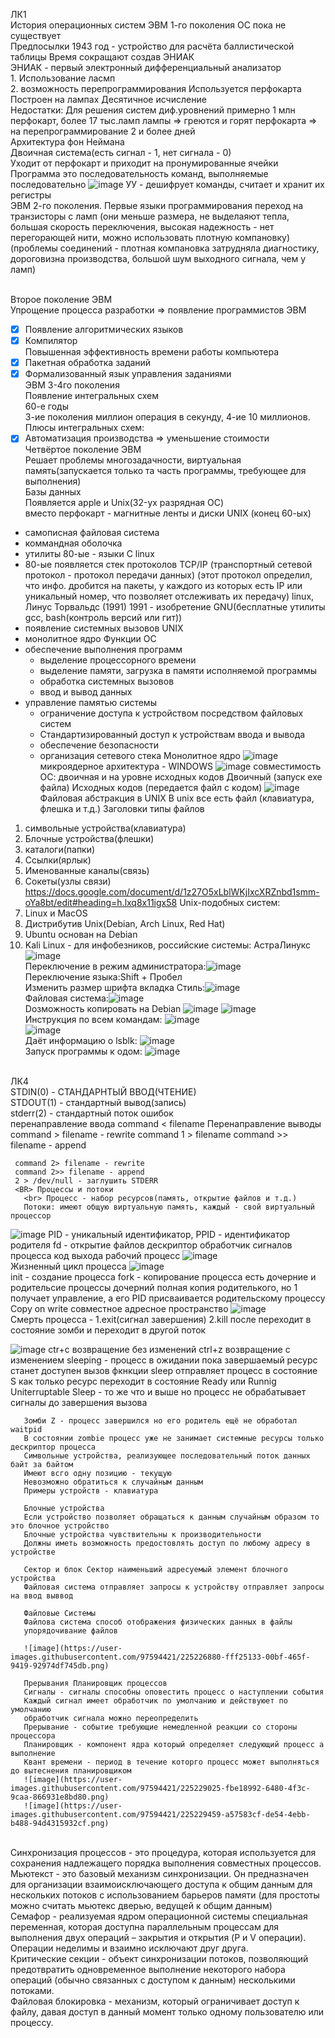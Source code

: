ЛК1
<br> История операционных систем
ЭВМ 1-го поколения ОС пока не существует
<br> Предпосылки
1943 год - устройство для расчёта баллистической таблицы
Время сокращают создав ЭНИАК
<br> ЭНИАК - первый электронный дифференциальный анализатор
<br> 1. Использование ласмп
<br> 2. возможность перепрограммирования
Используется перфокарта  
Построен на лампах 
Десятичное исчисление 
<br> Недостатки:
Для решения систем диф.уровнений примерно 1 млн перфокарт, более 17 тыс.ламп
лампы => греются и горят
перфокарта => на перепрограммирование 2 и более дней
<br> Архитектура фон Неймана
<br> Двоичная система(есть сигнал - 1, нет сигнала - 0)
<br> Уходит от перфокарт и приходит на пронумированные ячейки
<br> Программа это последовательность команд, выполняемые последовательно
![image](https://user-images.githubusercontent.com/97594123/213094532-9ae1a761-d2d5-4dd4-87b0-e73510be3407.png)
УУ - дешифрует команды, считает и хранит их регистры
<br> ЭВМ 2-го поколения. Первые языки программирования
переход на транзисторы с ламп (они меньше размера, не выделаяют тепла, большая скорость переключения, высокая надежность - нет перегорающей нити, можно использовать плотную компановку) (проблемы соединений - плотная компановка затрудняла диагностику, дороговизна производства, большой шум выходного сигнала, чем у ламп)

<br> Второе поколение ЭВМ
<BR> Упрощение процесса разработки => появление программистов ЭВМ
  - [X] Появление алгоритмических языков
  - [X] Компилятор
<br> Повышенная эффективность времени работы компьютера
  - [X] Пакетная обработка заданий
  - [X] Формализованный язык управления заданиями
 <BR> ЭВМ 3-4го поколения
 <br> Появление интегральных схем
 <br> 60-е годы
 <br> 3-ие поколения миллион операция в секунду, 4-ие 10 миллионов.
 <br> Плюсы интегральных схем:
   - [X] Автоматизация производства => уменьшение стоимости
 <BR> Четвёртое поколение ЭВМ
 <BR> Решает проблемы многозадачности, виртуальная память(запускается только та часть программы, требующее для выполнения)
 <br> Базы данных
 <br> Появляется apple и Unix(32-ух разрядная ОС)
 <br> вместо перфокарт - магнитные ленты и  диски
   UNIX (конец 60-ых)
   - самописная файловая система
   - коммандная оболочка
   - утилиты
   80-ые - языки С
   linux
   - 80-ые появляется стек протоколов TCP/IP (транспортный сетевой протокол - протокол передачи данных) (этот протокол определил, что инфо. дробится на пакеты, у каждого из которых есть IP или уникальный номер, что позволяет отслеживать их передачу)
  linux, Линус Торвальдс (1991)
   1991 - изобретение GNU(бесплатные утилиты gcc, bash(контроль версий или гит))
   - появление системных вызовов UNIX
   - монолитное ядро
   Функции ОС
   - обеспечение выполнения программ
     + выделение процессорного времени
     + выделение памяти, загрузка в памяти исполняемой программы
     + обработка системных вызовов
     + ввод и вывод данных
   - управление памятью системы
     + ограничение доступа к устройством посредством файловых систем
     + Стандартизированный доступ к устройствам ввода и вывода
     + обеспечение безопасности
     + организация сетевого стека
   Монолитное ядро
  ![image](https://user-images.githubusercontent.com/97594123/213101027-e74430f6-64e4-46be-87eb-659cf1f38b39.png)
микроядерное архитектура - WINDOWS
   ![image](https://user-images.githubusercontent.com/97594123/213101292-a25740af-e021-4859-bd75-1215f71fc751.png)
совместимость ОС: двоичная и на уровне исходных кодов
   Двоичный (запуск exe файла)
   Исходных кодов (передается файл с кодом)
   ![image](https://user-images.githubusercontent.com/97594123/213102124-3b51cc02-0f86-42f3-a3ca-63a653195936.png)
<BR> Файловая абстракция в UNIX
  В unix все есть файл (клавиатура, флешка и т.д.)
  Заголовки типы файлов
   1. символьные устройства(клавиатура)
   2. Блочные устройства(флешки)
   3. каталоги(папки)
   4. Ссылки(ярлык)
   5. Именованные каналы(связь)
   6. Сокеты(узлы связи)
<br>https://docs.google.com/document/d/1z27O5xLblWKjIxcXRZnbd1smm-oYa8bt/edit#heading=h.lxq8x11igx58
  Unix-подобных систем: 
  1. Linux и MacOS
  2. Дистрибутив Unix(Debian, Arch Linux, Red Hat)
  3. Ubuntu основан на Debian
  4. Kali Linux - для инфобезников, российские системы: АстраЛинукс
  ![image](https://user-images.githubusercontent.com/97594421/214224014-f27c808a-3a53-46fd-97a4-588063ead963.png)
<br>Переключение в режим администратора:![image](https://user-images.githubusercontent.com/97594421/214224118-c1c44a97-40ab-4541-9d22-bbd3a63bae2b.png)
<br>Переключение языка:Shift + Пробел
<br>Изменить размер шрифта вкладка Стиль:![image](https://user-images.githubusercontent.com/97594467/214225482-61b32e0c-0967-442e-bfd2-04f95e2f6aea.png)
<br>Файловая система:![image](https://user-images.githubusercontent.com/97594421/214225984-d64735a1-5de4-48c0-939c-caaf012d6f6c.png)
<br>Dозможность копировать на Debian ![image](https://user-images.githubusercontent.com/97594421/214226547-46a2a404-4c13-4356-ab9a-405977225243.png)
![image](https://user-images.githubusercontent.com/97594421/214227382-d9614760-4697-4184-b2fa-9f35d625592b.png)
<br>Инструкция по всем командам: ![image](https://user-images.githubusercontent.com/97594421/214227650-951928d4-c28d-4459-8c8d-a0b1bf59f6ef.png)
<br>![image](https://user-images.githubusercontent.com/97594421/214228342-7b853783-ebc9-4108-bfc5-9e47faeeb8e2.png)
<br>Даёт информацию о lsblk: ![image](https://user-images.githubusercontent.com/97594421/214228558-406991d0-36c4-4dba-b8b0-6cef7aff5b88.png)
<br>Запуск программы к одом: ![image](https://user-images.githubusercontent.com/97594421/214230599-8077ce52-2d2d-4a3f-8d9b-0f646ef1fc09.png)

<BR>ЛК4
 <BR> STDIN(0) - СТАНДАРНТЫЙ ВВОД(ЧТЕНИЕ)
   <BR> STDOUT(1) - стандартный вывод(запись)
     <br> stderr(2) - стандартный поток ошибок
     <br> перенаправление ввода command < filename
     Перенаправление выводы
     command > filename - rewrite
     command 1 > filename
     command >> filename - append
     
     command 2> filename - rewrite
     command 2>> filename - append
     2 > /dev/null - заглушить STDERR
     <BR> Процессы и потоки
       <br> Процесс - набор ресурсов(память, открытие файлов и т.д.)
       Потоки: имеют общую виртуальную память, каждый - свой виртуальный процессор
 ![image](https://user-images.githubusercontent.com/50214016/217463262-bbd36339-3f5b-42cc-b578-f38a777d8ac9.png)
 PID - уникальный идентификатор, PPID - идентификатор родителя
 fd - открытие файлов дескриптор
 обработчик сигналов процесса
       код выхода
       рабочий процесс
![image](https://user-images.githubusercontent.com/50214016/217465930-ed8fb357-523d-489a-be7f-3467dbce286a.png)
<br> Жизненный цикл процесса
![image](https://user-images.githubusercontent.com/50214016/217466145-46e7df29-85d5-4a9b-a17a-5204e475f5ee.png)
<br> 
init - создание процесса
fork - копирование процесса
есть дочерние и родительсие процессы
дочерний полная копия родителького, но 1 получает управление, а его PID присваивается родительскому процессу
Copy on write совместное адресное пространство
![image](https://user-images.githubusercontent.com/50214016/217467524-63980ca9-a5ee-479e-84d5-1ac8e60a3ac6.png)
<br> Смерть процесса - 1.exit(сигнал завершения) 2.kill после переходит в состояние зомби и переходит в другой поток
       
![image](https://user-images.githubusercontent.com/97594421/225222016-13e02c53-fcdb-453e-8948-8a96184718de.png)
       ctr+c возвращение без изменений
       ctrl+z возвращение с изменением
       sleeping  - процесс в ожидании пока завершаемый ресурс станет доступен
       вызов фкнкции sleep отправляет процесс в состояние S
       как только ресурс переходит в состояние Ready или Runnig
       Uniterruptable Sleep - то же что и выше но процесс не обрабатывает сигналы до завершения вызова
       
       Зомби Z - процесс завершился но его родитель ещё не обработал waitpid
       В состоянии zombie процесс уже не занимает системные ресурсы только дескриптор процесса
       Символьные устройства, реализующее последовательный поток данных байт за байтом
       Имеют всго одну позицию - текущую
       Невозможно обратиться к случайным данным
       Примеры устройств - клавиатура
       
       Блочные устройства
       Если устройство позволяет обращаться к данным случайным образом то это блочное устройство
       Блочные устройства чувствительны к производительности
       Должны иметь возможность предостовлять доступ по любому адресу в устройстве
       
       Сектор и блок Сектор наименьший адресуемый элемент блочного устройства
       Файловая система отправляет запросы к устройству отправляет запросы на ввод выввод
       
       Файловые Системы
       Файлова система способ отображения физических данных в файлы
       упорядочивание файлов
       
       ![image](https://user-images.githubusercontent.com/97594421/225226880-fff25133-00bf-465f-9419-92974df745db.png)

       Прерывания Планировщик процессов
       Сигналы - сигналы способны оповестить процесс о наступлении события
       Каждый сигнал имеет обработчик по умолчанию и действуюет по умолчанию
       обработчик сигнала можно переопределить
       Прерывание - событие требующие немедленной реакции со стороны процессора 
       Планировщик - компонент ядра который определяет следующий процесс а выполнение
       Квант времени - период в течение которго процесс может выполняться до вытеснения планировщиком
       ![image](https://user-images.githubusercontent.com/97594421/225229025-fbe18992-6480-4f3c-9caa-866931e8bd80.png)
       ![image](https://user-images.githubusercontent.com/97594421/225229459-a57583cf-de54-4ebb-b488-94d4315932cf.png)
 <br>      Синхронизация процессов - это процедура, которая используется для сохранения надлежащего порядка выполнения совместных процессов.
 <br>Мьютекст - это базовый механизм синхронизации. Он предназначен для организации взаимоисключающего доступа к общим данным для нескольких потоков с использованием барьеров памяти (для простоты можно считать мьютекс дверью, ведущей к общим данным) 
 <br>Семафор - реализуемая ядром операционной системы специальная переменная, которая доступна параллельным процессам для выполнения двух операций – закрытия и открытия (P и V операции). Операции неделимы и взаимно исключают друг друга. 
 <br>Критические секции - объект синхронизации потоков, позволяющий предотвратить одновременное выполнение некоторого набора операций (обычно связанных с доступом к данным) несколькими потоками.
 <br>Файловая блокировка - механизм, который ограничивает доступ к файлу, давая доступ в данный момент только одному пользователю или процессу.
